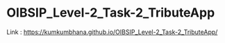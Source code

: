 # OIBSIP_Level-2_Task-2_TributeApp
Link : 
https://kumkumbhana.github.io/OIBSIP_Level-2_Task-2_TributeApp/
